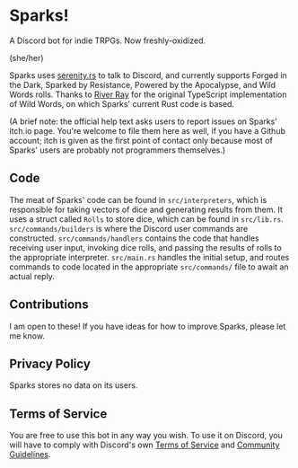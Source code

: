 # Sparks!

A Discord bot for indie TRPGs. Now freshly-oxidized.

(she/her)

Sparks uses [serenity.rs](https://github.com/serenity-rs/) to talk to Discord, and currently supports Forged in the Dark, Sparked by Resistance, Powered by the Apocalypse, and Wild Words rolls. Thanks to [River Ray](https://riverray.itch.io) for the original TypeScript implementation of Wild Words, on which Sparks' current Rust code is based.

(A brief note: the official help text asks users to report issues on Sparks' itch.io page. You're welcome to file them here as well, if you have a Github account; itch is given as the first point of contact only because most of Sparks' users are probably not programmers themselves.)

## Code

The meat of Sparks' code can be found in `src/interpreters`, which is responsible for taking vectors of dice and generating results from them. It uses a struct called `Rolls` to store dice, which can be found in `src/lib.rs`. `src/commands/builders` is where the Discord user commands are constructed. `src/commands/handlers` contains the code that handles receiving user input, invoking dice rolls, and passing the results of rolls to the appropriate interpreter. `src/main.rs` handles the initial setup, and routes commands to code located in the appropriate `src/commands/` file to await an actual reply.

## Contributions

I am open to these! If you have ideas for how to improve Sparks, please let me know.

## Privacy Policy

Sparks stores no data on its users.

## Terms of Service

You are free to use this bot in any way you wish. To use it on Discord, you will have to comply with Discord's own [Terms of Service](https://discord.com/terms) and [Community Guidelines](https://discord.com/guidelines).
